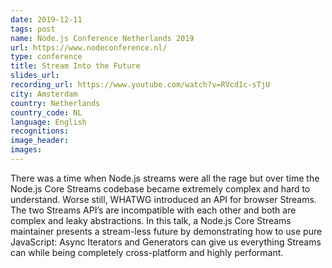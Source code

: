 ```yaml
---
date: 2019-12-11
tags: post
name: Node.js Conference Netherlands 2019
url: https://www.nodeconference.nl/
type: conference
title: Stream Into the Future
slides_url:
recording_url: https://www.youtube.com/watch?v=RVcd1c-sTjU
city: Amsterdam
country: Netherlands
country_code: NL
language: English
recognitions:
image_header:
images:
---
```


There was a time when Node.js streams were all the rage but over time the Node.js Core Streams
codebase became extremely complex and hard to understand. Worse still, WHATWG introduced an API
for browser Streams. The two Streams API’s are incompatible with each other and both are complex
and leaky abstractions. In this talk, a Node.js Core Streams maintainer presents a stream-less
future by demonstrating how to use pure JavaScript: Async Iterators and Generators can give us
everything Streams can while being completely cross-platform and highly performant.
